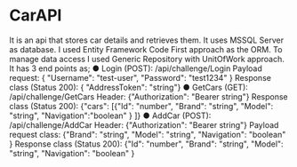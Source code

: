 # CarAPI
It is an api that stores car details and retrieves them.
It uses MSSQL Server as database. I used Entity Framework Code First approach as the ORM. To manage data access I used Generic Repository with UnitOfWork approach. 
It has 3 end points as;
● Login (POST):
/api/challenge/Login
Payload request: { "Username": "test-user", "Password": "test1234" }
Response class (Status 200): { "AddressToken": "string"}
● GetCars (GET):
/api/challenge/GetCars
Header: {"Authorization": "Bearer string"}
Response class (Status 200): {"cars": [{"Id": "number", "Brand": "string", "Model": "string",
"Navigation":"boolean" } ]}
● AddCar (POST):
/api/challenge/AddCar
Header: {"Authorization": "Bearer string"}
Payload request class: {"Brand": "string", "Model": "string", "Navigation": "boolean" }
Response class (Status 200): {"Id": "number", "Brand": "string", "Model": "string", "Navigation":
"boolean" }
